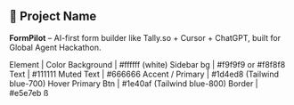 ## 🔧 Project Name
**FormPilot** – AI-first form builder like Tally.so + Cursor + ChatGPT, built for Global Agent Hackathon.


Element | Color
Background | #ffffff (white)
Sidebar bg | #f9f9f9 or #f8f8f8
Text | #111111
Muted Text | #666666
Accent / Primary | #1d4ed8 (Tailwind blue-700)
Hover Primary Btn | #1e40af (Tailwind blue-800)
Border | #e5e7eb
ß
